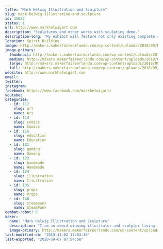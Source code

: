 ```yaml
---
title: "Mark Helwig Illustration and Sculpture"
slug: mark-helwig-illustration-and-sculpture
id: 35033
status: 1
url: http://www.markhelwigart.com
description: "Sculptures and other works with sculpting demo."
description-long: "My exhibit will feature not only existing complete sculptures, paintings and drawing but I will also be working on a sculpture through the show and answering questions during the demonstration."
location: Spirit Building
image: http://makers.makerfaireorlando.com/wp-content/uploads/2018/09/New-Sculptures-for-Dragon-Con-2018-914x1024.jpg
image-primary:
  thumbnail: http://makers.makerfaireorlando.com/wp-content/uploads/2018/09/New-Sculptures-for-Dragon-Con-2018-150x150.jpg
  medium: http://makers.makerfaireorlando.com/wp-content/uploads/2018/09/New-Sculptures-for-Dragon-Con-2018-268x300.jpg
  large: http://makers.makerfaireorlando.com/wp-content/uploads/2018/09/New-Sculptures-for-Dragon-Con-2018-914x1024.jpg
  full: http://makers.makerfaireorlando.com/wp-content/uploads/2018/09/New-Sculptures-for-Dragon-Con-2018.jpg
website: http://www.markhelwigart.com
email: 
twitter: 
instagram: 
facebook: https://www.facebook.com/markhelwigart/
youtube: 
categories:
  - id: 112
    slug: art
    name: Art
  - id: 114
    slug: comics
    name: Comics
  - id: 116
    slug: education
    name: Education
  - id: 121
    slug: gaming
    name: Gaming
  - id: 123
    slug: handmade
    name: Handmade
  - id: 124
    slug: illustration
    name: Illustration
  - id: 135
    slug: props
    name: Props
  - id: 148
    slug: steampunk
    name: SteamPunk
combat-robot: 0
maker:
  name: "Mark Helwig Illustration and Sculpture"
  description: "I am an award winning illustrator and sculptor living in the greater Orlando area. My specialization is fantasy and horror with a touch of the whimsical and a focus on character. I have won multiple awards at shows like Dragon Con and my clients range from small game companies to large publishers such as Oxford University press and private collectors all over the world."
  image-primary: http://makers.makerfaireorlando.com/wp-content/uploads/2018/09/Mark-Helwig-banner-1-1024x433.jpg
last-modified-db: "2019-11-02 17:53:36"
last-exported: "2020-08-07 07:54:58"
---
```

